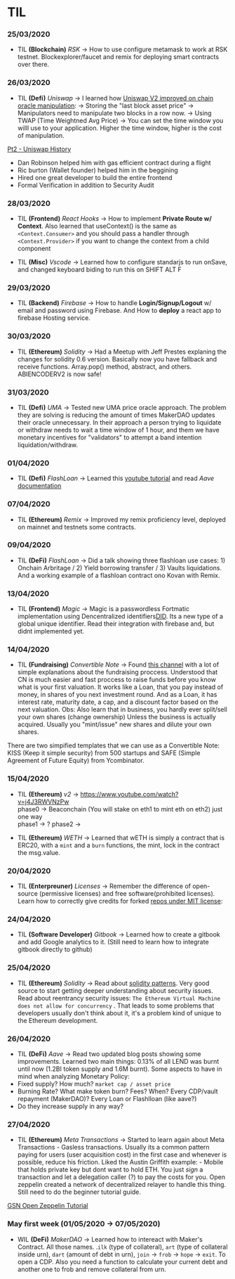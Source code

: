 # TIL

### 25/03/2020
- TIL **(Blockchain)** *RSK* -> How to use configure metamask to work at RSK testnet. Blockexplorer/faucet and remix for deploying smart contracts over there. 

### 26/03/2020
- TIL **(Defi)** *Uniswap* -> I learned how [Uniswap V2 improved on chain oracle manipulation](https://uniswap.org/blog/uniswap-v2/#testnet-and-launch-details):
-> Storing the "last block asset price" -> Manipulators need to manipulate two blocks in a row now.
-> Using TWAP (Time Weightned Avg Price) -> You can set the time window you willl use to your application. Higher the time window, higher is the cost of manipulation.

[Pt2 - Uniswap History](https://uniswap.org/blog/uniswap-history/)
- Dan Robinson helped him with gas efficient contract during a flight
- Ric burton (Wallet founder) helped him in the beggining
- Hired one great developer to build the entire frontend
- Formal Verification in addition to Security Audit

### 28/03/2020

- TIL **(Frontend)** *React Hooks* -> How to implement **Private Route w/ Context**. Also learned that useContext() is the same as `<Context.Consumer>` and you should pass a handler through `<Context.Provider>` if you want to change the context from a child component

- TIL **(Misc)** *Vscode* -> Learned how to configure standarjs to run onSave, and changed keyboard biding to run this on SHIFT ALT F

### 29/03/2020

- TIL **(Backend)** *Firebase* -> How to handle **Login/Signup/Logout** w/ email and password using Firebase. And How to **deploy** a react app to firebase Hosting service.

### 30/03/2020

- TIL **(Ethereum)** *Solidity* -> Had a Meetup with Jeff Prestes explaning the changes for solidity 0.6 version. Basically now you have fallback and receive functions. Array.pop() method, abstract, and others. ABIENCODERV2 is now safe!

### 31/03/2020

- TIL **(Defi)** *UMA* -> Tested new UMA price oracle approach. The problem they are solving is reducing the amount of times MakerDAO updates their oracle unnecessary. In their approach a person trying to liquidate or withdraw needs to wait a time window of 1 hour, and them we have monetary incentives for "validators" to attempt a band intention liquidation/withdraw.

### 01/04/2020

- TIL **(Defi)** *FlashLoan* -> Learned this [youtube tutorial](https://www.youtube.com/watch?v=03jO9vbrXvY) and read *Aave* [documentation](https://developers.aave.com/developers/)


### 07/04/2020

- TIL **(Ethereum)** *Remix* -> Improved my remix proficiency level, deployed on mainnet and testnets some contracts.

### 09/04/2020

- TIL **(DeFi)** *FlashLoan* -> Did a talk showing three flashloan use cases: 1) Onchain Arbritage / 2) Yield borrowing transfer / 3) Vaults liquidations. And a working example of a flashloan contract ono Kovan with Remix.

### 13/04/2020

- TIL **(Frontend)** *Magic* -> Magic is a passwordless Fortmatic implementation using Dencentralized identifiers[DID](https://w3c-ccg.github.io/did-primer/). Its a new type of a global unique identifier. Read their integration with firebase and, but didnt implemented yet.

### 14/04/2020

- TIL **(Fundraising)** *Convertible Note* -> Found [this channel](https://www.youtube.com/watch?v=njx09wXb9o0) with a lot of simple explanations about the fundraising proccess. Understood that CN is much easier and fast proccess to raise funds before you know what is your first valuation. It works like a Loan, that you pay instead of money, in shares of you next investment round. And as a Loan, it has interest rate, maturity date, a cap, and a discount factor based on the next valuation.
Obs: Also learn that in business, you hardly ever split/sell your own shares (change ownership) Unless the business is actually acquired. Usually you "mint/issue" new shares and dilute your own shares.

There are two simpified templates that we can use as a Convertible Note: KISS (Keep it simple security) from 500 startups and SAFE (Simple Agreement of Future Equity) from Ycombinator.

### 15/04/2020

- TIL **(Ethereum)** *v2* ->  https://www.youtube.com/watch?v=j4J3RWVNzPw    
    phase0 -> Beaconchain (You will stake on eth1 to mint eth on eth2) just one way    
    phase1 -> ?
    phase2 -> 

- TIL **(Ethereum)** *WETH* -> Learned that wETH is simply a contract that is ERC20, with a `mint` and a `burn` functions, the mint, lock in the contract the msg.value.

### 20/04/2020

 - TIL **(Enterpreuner)** *Licenses* -> Remember the difference of open-source (permissive licenses) and free software(prohibited licenses). Learn how to correctly give credits for forked [repos under MIT license](https://softwareengineering.stackexchange.com/questions/277688/if-i-fork-a-project-on-github-that-is-licensed-under-mit-how-to-i-handle-the-at):
 
### 24/04/2020

 - TIL **(Software Developer)** *Gitbook* -> Learned how to create a gitbook and add Google analytics to it. (Still need to learn how to integrate gitbook directly to github)
 
### 25/04/2020

 - TIL **(Ethereum)** *Solidity* -> Read about [solidity patterns](https://github.com/fravoll/solidity-patterns). Very good source to start getting deeper understanding about security issues. Read about reentrancy security issues: `The Ethereum Virtual Machine does not allow for concurrency` . That leads to some problems that developers usually don't think about it, it's a problem kind of unique to the Ethereum development.
 
### 26/04/2020

 - TIL **(DeFi)** *Aave* -> Read two updated blog posts showing some improvements. Learned two main things:
0.13% of all LEND was burnt until now (1.2BI token supply and 1.6M burnt). Some aspects to have in mind when analyzing Monetary Policy:
- Fixed supply? How much? `market cap / asset price`
- Burning Rate? What make token burn? Fees? When? Every CDP/vault repayment (MakerDAO)? Every Loan or Flashlloan (like aave?)
- Do they increase supply in any way? 
 
### 27/04/2020

 - TIL **(Ethereum)** *Meta Transactions* -> Started to learn again about Meta Transactions - Gasless transactions. Usually its a common pattern paying for users (user acquisition cost) in the first case and whenever is possible, reduce his friction.
     Liked the Austin Griffith example: - Mobile that holds private key but dont want to hold ETH. You just *sign* a transaction and let a delegation caller (?) to pay the costs for you. 
     Open zeppelin created a network of decentralized relayer to handle this thing. Still need to do the beginner tutorial guide.

[GSN Open Zeppelin Tutorial](https://docs.openzeppelin.com/learn/sending-gasless-transactions) 
 
 ### May first week (01/05/2020 -> 07/05/2020)

- WIL **(DeFi)** *MakerDAO* -> Learned how to intereact with Maker's Contract. All those names.
.`ilk` (type of collateral), `art` (type of collateral inside urn), `dart` (amount of debt in urn), `join` -> `frob` -> `hope` -> `exit`. To open a CDP. Also you need a function to calculate your current debt and another one to frob and remove collateral from urn.


